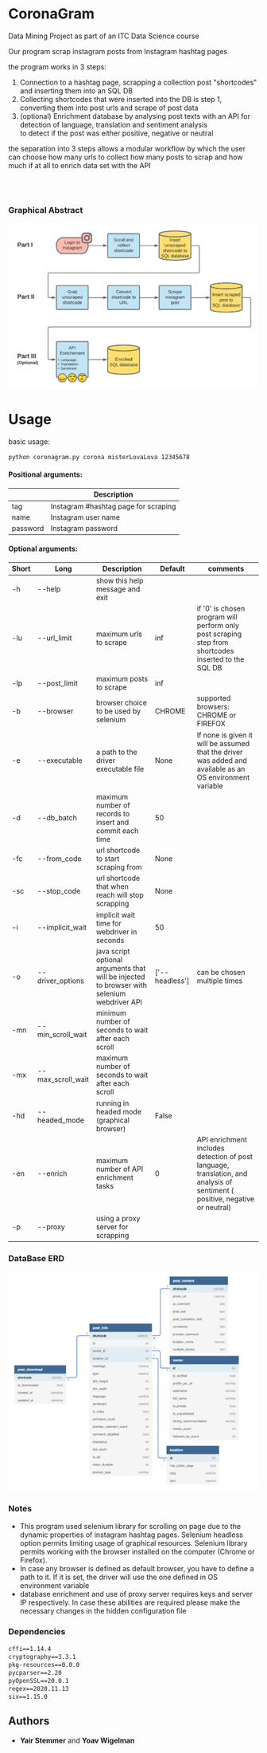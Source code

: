 # CoronaGram
Data Mining Project as part of an ITC Data Science course 

Our program scrap instagram posts from Instagram hashtag pages

the program works in 3 steps:
1. Connection to a hashtag page, scrapping a collection post "shortcodes" and inserting them into an SQL DB
2. Collecting shortcodes that were inserted into the DB is step 1, converting them into post urls and scrape of post data
3. (optional) Enrichment database by analysing post texts with an API for detection of language, translation and 
   sentiment analysis <br> to detect if the post was either positive, negative or neutral


the separation into 3 steps allows a modular workflow by which the user can choose how many urls to collect 
how many posts to scrap and how much if at all to enrich data set with the API

<br><br>

### Graphical Abstract

![alt Graphical abstract - transparent](images/python_scraping_transparent.png)

Usage
=====

basic usage:
```
python coronagram.py corona misterLovaLova 12345678 
```
#### Positional arguments:

|          | Description                          |
|----------|--------------------------------------|
| tag      | Instagram #hashtag page for scraping |
| name     | Instagram user name                  |
| password | Instagram password                   |


#### Optional arguments:

| Short | Long              | Description                                                                                 | Default             | comments                                                                                                                      |
|-------|-------------------|---------------------------------------------------------------------------------------------|---------------------|-------------------------------------------------------------------------------------------------------------------------------|
| -h    | --help            | show this help message and exit                                                             |                     |                                                                                                                               |
| -lu   | --url_limit       | maximum urls to scrape                                                                      | inf                 | if '0' is chosen program will perform only post scraping step from shortcodes inserted to the SQL DB                          |
| -lp   | --post_limit      | maximum posts to scrape                                                                     | inf                 |                                                                                                                               |
| -b    | --browser         | browser choice to be used by selenium                                                       | CHROME              | supported browsers: CHROME or FIREFOX                                                                                         |
| -e    | --executable      | a path to the driver executable file                                                        | None                | If none is given it will be assumed that the driver was added and available as an OS environment variable                     |
| -d    | --db_batch        | maximum number of records to insert and commit each time                                    | 50                  |                                                                                                                               |
| -fc   | --from_code       | url shortcode to start scraping from                                                        | None                |                                                                                                                               |
| -sc   | --stop_code       | url shortcode that when reach will stop scrapping                                           | None                |                                                                                                                               |
| -i    | --implicit_wait   | implicit wait time for webdriver in seconds                                                 | 50                  |                                                                                                                               |
| -o    | --driver_options  | java script optional arguments that will be injected to browser with selenium webdriver API | \['--headless']     | can be chosen multiple times                                                                                                  |
| -mn   | --min_scroll_wait | minimum number of seconds to wait after each scroll                                         |                     |                                                                                                                               |
| -mx   | --max_scroll_wait | maximum number of seconds to wait after each scroll                                         |                     |                                                                                                                               |
| -hd   | --headed_mode     | running in headed mode (graphical browser)                                                  | False               |                                                                                                                               |
| -en   | --enrich          | maximum number of API enrichment tasks                                                      | 0                   | API enrichment includes detection of post language, translation, and analysis of sentiment ( positive, negative or neutral)   |
| -p    | --proxy           | using a proxy server for scrapping                                                          |                     | 

### DataBase ERD

![ERD](images/instascrapERD.png)


### Notes

- This program used selenium library for scrolling on page due to the dynamic properties of instagram hashtag pages. 
  Selenium headless option permits limiting usage of graphical resources.
Selenium library permits working with the browser installed on
the computer (Chrome or Firefox).
- In case any browser is defined as default browser,
you have to define a path to it. If it is set, the driver will use the one defined in
OS environment variable
- database enrichment and use of proxy server requires keys and server IP respectively. In case these abilities are 
  required please make the necessary changes in the hidden configuration file 

### Dependencies
```
cffi==1.14.4
cryptography==3.3.1
pkg-resources==0.0.0
pycparser==2.20
pyOpenSSL==20.0.1
regex==2020.11.13
six==1.15.0
```

## Authors

* **Yair Stemmer** and **Yoav Wigelman**
